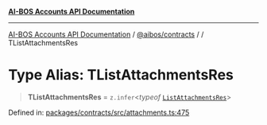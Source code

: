 [**AI-BOS Accounts API Documentation**](../../../README.md)

***

[AI-BOS Accounts API Documentation](../../../README.md) / [@aibos/contracts](../README.md) / [](../README.md) / TListAttachmentsRes

# Type Alias: TListAttachmentsRes

> **TListAttachmentsRes** = `z.infer`\<*typeof* [`ListAttachmentsRes`](../variables/ListAttachmentsRes.md)\>

Defined in: [packages/contracts/src/attachments.ts:475](https://github.com/pohlai88/accounts/blob/48103fb36d28b2b9bfb33472b6de2f719773cde9/packages/contracts/src/attachments.ts#L475)
